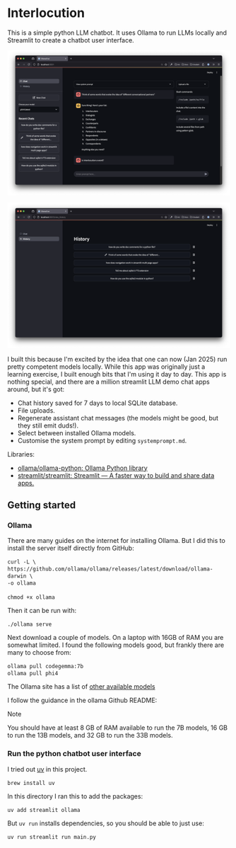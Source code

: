 # Interlocution

This is a simple python LLM chatbot. It uses Ollama to run LLMs locally and Streamlit to create a chatbot user interface.

![](./images/chat-screenshot.png)

![](./images/history-screenshot.png)

I built this because I'm excited by the idea that one can now (Jan 2025) run pretty competent models locally. While this app was originally just a learning exercise, I built enough bits that I'm using it day to day. This app is nothing special, and there are a million streamlit LLM demo chat apps around, but it's got:

- Chat history saved for 7 days to local SQLite database.
- File uploads.
- Regenerate assistant chat messages (the models might be good, but they still emit duds!).
- Select between installed Ollama models.
- Customise the system prompt by editing `systemprompt.md`.

Libraries:

- [ollama/ollama-python: Ollama Python library](https://github.com/ollama/ollama-python)
- [streamlit/streamlit: Streamlit — A faster way to build and share data apps.](https://github.com/streamlit/streamlit)

## Getting started

### Ollama

There are many guides on the internet for installing Ollama. But I did this to install the server itself directly from GitHub:

```
curl -L \
https://github.com/ollama/ollama/releases/latest/download/ollama-darwin \
-o ollama

chmod +x ollama
```

Then it can be run with:

```
./ollama serve
```

Next download a couple of models. On a laptop with 16GB of RAM you are somewhat limited. I found the following models good, but frankly there are many to choose from:

```
ollama pull codegemma:7b
ollama pull phi4
```

The Ollama site has a list of [other available models](https://ollama.com/search)

I follow the guidance in the ollama Github README:

> [!NOTE]
> You should have at least 8 GB of RAM available to run the 7B models, 16 GB to run the 13B models, and 32 GB to run the 33B models.

### Run the python chatbot user interface

I tried out [uv](https://docs.astral.sh/uv/) in this project.

```
brew install uv
```

In this directory I ran this to add the packages:

```
uv add streamlit ollama
```

But `uv run` installs dependencies, so you should be able to just use:

```
uv run streamlit run main.py
```
